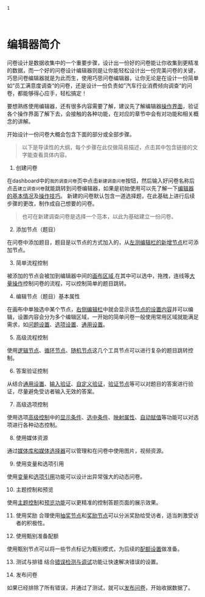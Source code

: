 ```index
1
```
```tag

```
```summary

```

# 编辑器简介

问卷设计是数据收集中的一个重要步骤，设计出一份好的问卷能让你收集到更精准的数据，而一个好的问卷设计编辑器则是让你能轻松设计出一份完美问卷的关键，巧思问卷编辑器就是为此而生，使用巧思问卷编辑器，让你无论是在设计一份简单如“员工满意度调查“的问卷，还是设计一份负责如”汽车行业消费倾向调查“的问卷，都能够得心应手，轻松搞定！


要想熟练使用编辑器，还有很多内容需要了解，建议先了解编辑器[操作界面](./layout/concept.md)，验证各个操作界面了解下去，会接触的各种功能，在对应的章节中会有对功能和相关概念的讲解。

开始设计一份问卷大概会包含下面的部分或全部步骤。

> 以下是导读性的大纲，每个步骤在此仅做简易描述，点击其中包含链接的文字能查看具体内容。

1. 创建问卷

在dashboard中的`我的调查问卷`页中点击`新建调查问卷`按钮，然后输入好问卷名称后点击`建立调查问卷`就能跳转到问卷编辑器，如果是初始使用可以先了解一下[编辑器的基本情况](./layout/concept.md)及[操作技巧](./shortcut/concept.md)。
新建的问卷默认包含一道选择题，在此基础上进行后续步骤的更改，制作成自己想要的问卷。
> 也可在新建调查问卷是选择一个范本，以此为基础建立一份问卷。

2. 添加节点（题目）

在问卷中添加题目，题目是以节点的方式加入的，从[左测编辑栏的新增节点](./layout/toolbar.md#新增节点)栏可添加节点。

3. 简单流程控制

被添加的节点会被加到编辑器中间的[画布区域](./layout/canvas.md),在其中可以选中，拖拽，连线等[大量操作](./shortcut/concept.md)控制问卷的流程，可以控制简单的题目跳转。

4. 编辑节点（题目）基本属性

在画布中单独选中某个节点，[右侧编辑栏](./layout/sidebar.md)中就会显示该[节点的设置内容](./node-setting/concept.md)并可以编辑，设置内容会分为多个编辑区域，一开始的简单问卷一般使用常用区域就能满足需求，如[问题设置](./node-setting/question.md)、[选项设置](./node-setting/option.md)、[通用设置](./node-setting/common.md)。

5. 高级流程控制

使用[逻辑节点](./nodes/logic.md)、[循环节点](./nodes/loop.md)、[随机节点](./nodes/random.md)这几个工具节点可以进行复杂的题目跳转控制。

6. 答案验证控制

从结合[通用设置](./node-setting/common.md)、[输入验证](./node-setting/input-validation.md)、[自定义验证](./node-setting/custom-validation.md)，[验证节点](./nodes/verify.md)等可以对题目的答案进行验证，尽量避免受访者输入无效的答案。

7. 高级选项控制

使用选项[高级控制](./node-setting/option.md#高级控制)中的[显示条件](./logic/opt-display.md)、[选中条件](./logic/opt-auto-select.md)、[映射属性](./logic/option-mapping.md)、[自动赋值](./logic/opt-auto-input.md)等功能可以对选项进行各种动态控制。

8. 使用媒体资源

通过[媒体库和媒体选择器](./media/concept.md)可以管理和在问卷中使用图片，视频资源。

9. 使用变量和选项引用

使用[变量](./variable/concept.md)和[选项引用](./opt-reference/concept.md)功能可以设计出异常强大的动态问卷。

10. 主题控制和预览

使用[主题控制](./theme/concept.md)和[预览功能](./preview/concept.md)可以更精准的控制答题页面的展示效果。

11. 使用奖励
合理使用[抽奖节点](./nodes/lottery.md)和[奖励节点](./nodes/gift.md)可以分派奖励给受访者，适当刺激受访者的积极性。

12. 使用甄别准备配额

使用甄别节点可以将一些节点标记为甄别模式，为后续的[配额设置](./advance-topic/screening-quota.md)做准备。

13. 测试与排错
结合[错误检测与调试](./advance-topic/debug.md)功能让快速解决错误的设置。


14. 发布问卷 

如果已经排除了所有错误，并通过了测试，就可以[发布问卷](./advance-topic/quick-publish.md)，开始收据数据了。





